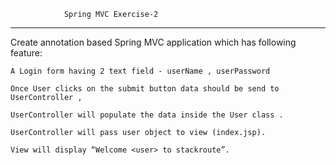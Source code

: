 				Spring MVC Exercise-2

--------------------------------------------------------------------------------------------------------------------------
Create annotation based Spring MVC application which has following feature:

    A Login form having 2 text field - userName , userPassword

    Once User clicks on the submit button data should be send to UserController ,

    UserController will populate the data inside the User class .

    UserController will pass user object to view (index.jsp).

    View will display “Welcome <user> to stackroute”.